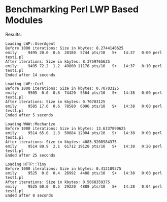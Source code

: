 Benchmarking Perl LWP Based Modules
=======
Results:


    Loading LWP::UserAgent
    Before 1000 iterations: Size in kbytes: 8.2744140625
    emily     9495 20.0  0.6  28180  5744 pts/10   S+   14:37   0:00 perl test1.pl
    After iterations: Size in kbytes: 8.3759765625
    emily     9495 72.2  1.2  49800 11176 pts/10   S+   14:37   0:10 perl test1.pl
    Ended after 14 seconds

    Loading LWP::Curl
    Before 1000 iterations: Size in kbytes: 0.70703125
    emily     9505  0.0  0.6  74420  5564 pts/10   S+   14:38   0:00 perl test1.pl
    After iterations: Size in kbytes: 0.70703125
    emily     9505 17.6  0.6  78580  6096 pts/10   S+   14:38   0:00 perl test1.pl
    Ended after 5 seconds

    Loading WWW::Mechanize
    Before 1000 iterations: Size in kbytes: 13.6337890625
    emily     9514 65.0  1.3  50884 12004 pts/10   S+   14:38   0:00 perl test1.pl
    After iterations: Size in kbytes: 4083.9208984375
    emily     9514 80.9  2.1  61712 19128 pts/10   S+   14:38   0:20 perl test1.pl
    Ended after 25 seconds

    Loading HTTP::Tiny
    Before 1000 iterations: Size in kbytes: 0.412109375
    emily     9525  0.0  0.4  26992  4488 pts/10   S+   14:38   0:00 perl test1.pl
    After iterations: Size in kbytes: 0.5068359375
    emily     9525 60.0  0.5  29220  4888 pts/10   S+   14:38   0:04 perl test1.pl
    Ended after 8 seconds


